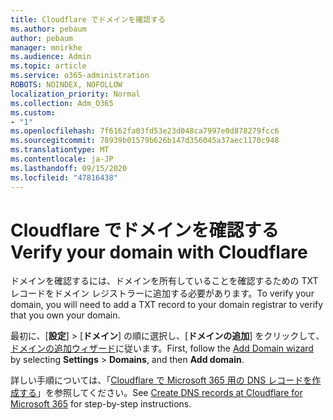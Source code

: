 ```yaml
---
title: Cloudflare でドメインを確認する
ms.author: pebaum
author: pebaum
manager: mnirkhe
ms.audience: Admin
ms.topic: article
ms.service: o365-administration
ROBOTS: NOINDEX, NOFOLLOW
localization_priority: Normal
ms.collection: Adm_O365
ms.custom:
- "1"
ms.openlocfilehash: 7f6162fa03fd53e23d048ca7997e0d878279fcc6
ms.sourcegitcommit: 78939b01579b626b147d356045a37aec1170c948
ms.translationtype: MT
ms.contentlocale: ja-JP
ms.lasthandoff: 09/15/2020
ms.locfileid: "47816438"
---
```

# <a name="verify-your-domain-with-cloudflare"></a><span data-ttu-id="be867-102">Cloudflare でドメインを確認する</span><span class="sxs-lookup"><span data-stu-id="be867-102">Verify your domain with Cloudflare</span></span>

<span data-ttu-id="be867-103">ドメインを確認するには、ドメインを所有していることを確認するための TXT レコードをドメイン レジストラーに追加する必要があります。</span><span class="sxs-lookup"><span data-stu-id="be867-103">To verify your domain, you will need to add a TXT record to your domain registrar to verify that you own your domain.</span></span> 

<span data-ttu-id="be867-104">最初に、[**設定**] \> [**ドメイン**] の順に選択し、[**ドメインの追加**] をクリックして、[ドメインの追加ウィザード](https://admin.microsoft.com/Adminportal#/Domains)に従います。</span><span class="sxs-lookup"><span data-stu-id="be867-104">First, follow the [Add Domain wizard](https://admin.microsoft.com/Adminportal#/Domains) by selecting **Settings** \> **Domains**, and then **Add domain**.</span></span>
  
<span data-ttu-id="be867-105">詳しい手順については、「[Cloudflare で Microsoft 365 用の DNS レコードを作成する](https://docs.microsoft.com/microsoft-365/admin/dns/create-dns-records-at-cloudflare)」を参照してください。</span><span class="sxs-lookup"><span data-stu-id="be867-105">See [Create DNS records at Cloudflare for Microsoft 365](https://docs.microsoft.com/microsoft-365/admin/dns/create-dns-records-at-cloudflare) for step-by-step instructions.</span></span>